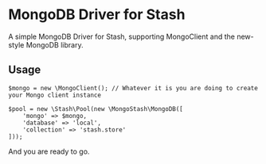 # MongoDB Driver for Stash 

A simple MongoDB Driver for Stash, supporting MongoClient and the new-style MongoDB library.

## Usage

    $mongo = new \MongoClient(); // Whatever it is you are doing to create your Mongo client instance
    
    $pool = new \Stash\Pool(new \MongoStash\MongoDB([
        'mongo' => $mongo,
        'database' => 'local',
        'collection' => 'stash.store'
    ]));
    
And you are ready to go.